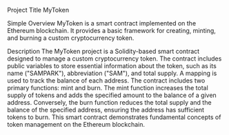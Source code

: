 Project Title
MyToken

Simple Overview
MyToken is a smart contract implemented on the Ethereum blockchain. It provides a basic framework for creating, minting, and burning a custom cryptocurrency token.

Description
The MyToken project is a Solidity-based smart contract designed to manage a custom cryptocurrency token. The contract includes public variables to store essential information about the token, such as its name ("SAMPARK"), abbreviation ("SAM"), and total supply. A mapping is used to track the balance of each address. The contract includes two primary functions: mint and burn. The mint function increases the total supply of tokens and adds the specified amount to the balance of a given address. Conversely, the burn function reduces the total supply and the balance of the specified address, ensuring the address has sufficient tokens to burn. This smart contract demonstrates fundamental concepts of token management on the Ethereum blockchain.
